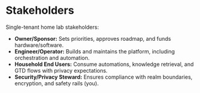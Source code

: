 # Stakeholders

Single-tenant home lab stakeholders:

- **Owner/Sponsor:** Sets priorities, approves roadmap, and funds hardware/software.
- **Engineer/Operator:** Builds and maintains the platform, including orchestration and automation.
- **Household End Users:** Consume automations, knowledge retrieval, and GTD flows with privacy expectations.
- **Security/Privacy Steward:** Ensures compliance with realm boundaries, encryption, and safety rails (you).
